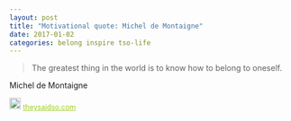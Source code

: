```yaml
---
layout: post
title: "Motivational quote: Michel de Montaigne"
date: 2017-01-02
categories: belong inspire tso-life
---
```

> The greatest thing in the world is to know how to belong to oneself.

Michel de Montaigne

<span style="z-index:50;font-size:0.9em;"><img src="https://theysaidso.com/branding/theysaidso.png" height="20" width="20" alt="theysaidso.com"/><a href="https://theysaidso.com" title="Powered by quotes from theysaidso.com" style="color: #9fcc25; margin-left: 4px; vertical-align: middle;">theysaidso.com</a></span>
